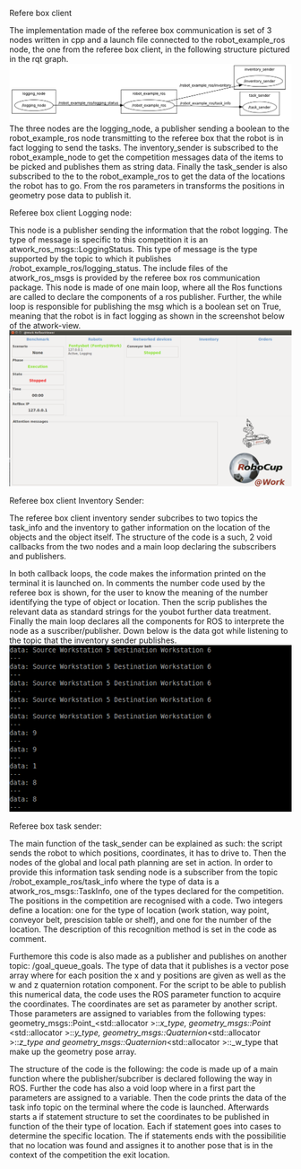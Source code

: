 Refere box client



The implementation made of the referee box communication is set of 3 nodes written in cpp and a launch file connected to the robot_example_ros node, the one from the referee box client, in the following structure pictured in the rqt graph.
![alt text](https://github.com/Youbotfontysatwork/youbot_fontys/blob/master/atwork_refbox_ros_client/rqt.png)
The three nodes are the logging_node, a publisher sending a boolean to the robot_example_ros node transmitting to the referee box that the robot is in fact logging to send the tasks. The inventory_sender is subscribed to the robot_example_node to get the competition messages data of the items to be picked and publishes them as string data. Finally the task_sender is also subscribed to the to the robot_example_ros to get the data of the locations the robot has to go. From the ros parameters in transforms the positions in geometry pose data to publish it.

Referee box client Logging node:

This node is a publisher sending the information that the robot logging. The type of message is specific to this competition it is an atwork_ros_msgs::LoggingStatus. This type of message is the type supported by the topic to which it publishes /robot_example_ros/logging_status. The include files of the atwork_ros_msgs is provided by the referee box ros communication package. This node is made of one main loop, where all the Ros functions are called to declare the components of a ros publisher. Further, the while loop is responsible for publishing the msg which is a boolean set on True, meaning that the robot is in fact logging as shown in the screenshot below of the atwork-view.
![alt text](https://github.com/Youbotfontysatwork/youbot_fontys/blob/master/atwork_refbox_ros_client/loggingg.png)

Referee box client Inventory Sender:

The referee box client inventory sender subcribes to two topics the task_info and the inventory to gather information on the location of the objects and the object itself. The structure of the code is a such, 2 void callbacks from the two nodes and a main loop declaring the subscribers and publishers.

In both callback loops, the code makes the information printed on the terminal it is launched on. In comments the number code used by the referee box is shown, for the user to know the
 meaning of the number identifying the type of object or location. Then the scrip publishes the relevant data as standard strings for the youbot further data treatment. Finally the main loop declares all the components for ROS to interprete the node as a suscriber/publisher. Down below is the data got while listening to the topic that the inventory sender publishes.
![alt text](https://github.com/Youbotfontysatwork/youbot_fontys/blob/master/atwork_refbox_ros_client/source.png)

Referee box task sender:

The main function of the task_sender can be explained as such: the script sends the robot to which positions, coordinates, it has to drive to. Then the nodes of the global and local path planning are set in action. In order to provide this information task sending node is a subscriber from the topic /robot_example_ros/task_info where the type of data is a atwork_ros_msgs::TaskInfo, one of the types declared for the competition. The positions in the competition are recognised with a code. Two integers define a location: one for the type of location (work station, way point, conveyor belt, prescision table or shelf), and one for the number of the location. The description of this recognition method is set in the code as comment. 

Furthemore this code is also made as a publisher and publishes on another topic: /goal_queue_goals. The type of data that it publishes is a vector pose array where for each position the x and y positions are given as well as the w and z quaternion rotation component. For the script to be able to publish this numerical data, the code uses the ROS parameter function to acquire the coordinates. The coordinates are set as parameter by another script. Those parameters are assigned to variables from the following types: geometry_msgs::Point_<std::allocator<void> >::_x_type, geometry_msgs::Point_ <std::allocator<void> >::_y_type, geometry_msgs::Quaternion_<std::allocator<void> >::_z_type and geometry_msgs::Quaternion_<std::allocator<void> >::_w_type that make up the geometry pose array.

The structure of the code is the following: the code is made up of a main function where the publisher/subcriber is declared following the way in ROS. Further the code has also a void loop where in a first part the parameters are assigned to a variable. Then the code prints the data of the task info topic on the terminal where the code is launched. Afterwards starts a if statement structure to set the coordinates to be published in function of the their type of location. Each if statement goes into cases to determine the specific location. The if statements ends with the possibilitie that no location was found and assignes it to another pose that is in the context of the competition the exit location.
